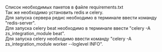 Список необходимых пакетов в файле requirements.txt<br>
Так же необходимо установить redis и celery.<br>
Для запуска сервера редис необходимо в терминале ввести команду "redis-server".<br>
Для запуска celery beat необходимо в терминале ввести "celery -A zs_integration_module  beat".<br>
Для запуска celery необходимо ввести команду "celery -A zs_integration_module  worker --loglevel INFO".<br>
